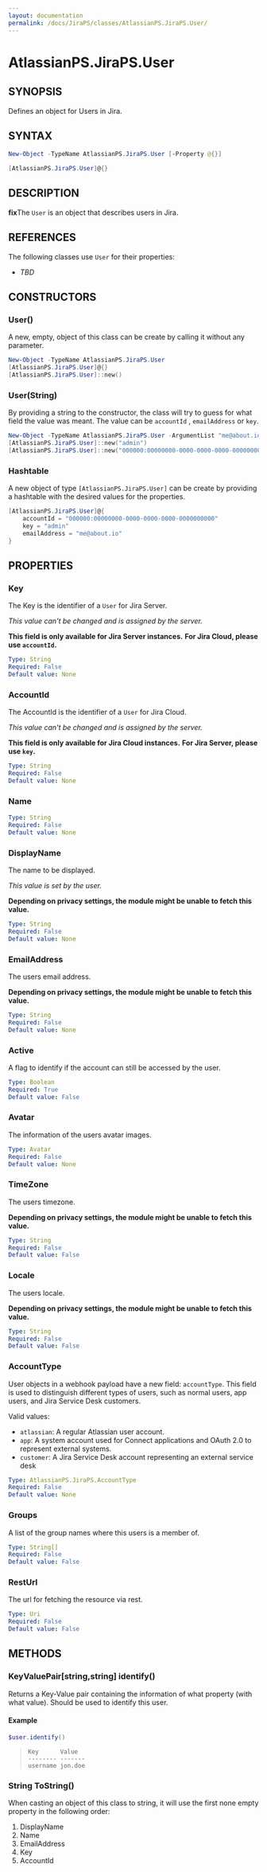 ```yaml
---
layout: documentation
permalink: /docs/JiraPS/classes/AtlassianPS.JiraPS.User/
---
```

# AtlassianPS.JiraPS.User

## SYNOPSIS

Defines an object for Users in Jira.

## SYNTAX

```powershell
New-Object -TypeName AtlassianPS.JiraPS.User [-Property @{}]

[AtlassianPS.JiraPS.User]@{}
```

## DESCRIPTION

**fix**The `User` is an object that describes users in Jira.

## REFERENCES

The following classes use `User` for their properties:

* _TBD_

## CONSTRUCTORS

### User()

A new, empty, object of this class can be create by calling it without any
parameter.

```powershell
New-Object -TypeName AtlassianPS.JiraPS.User
[AtlassianPS.JiraPS.User]@{}
[AtlassianPS.JiraPS.User]::new()
```

### User(String)

By providing a string to the constructor, the class will try to guess for what
field the value was meant.
The value can be `accountId` , `emailAddress` or `key`.

```powershell
New-Object -TypeName AtlassianPS.JiraPS.User -ArgumentList "me@about.io"
[AtlassianPS.JiraPS.User]::new("admin")
[AtlassianPS.JiraPS.User]::new("000000:00000000-0000-0000-0000-0000000000")
```

### Hashtable

A new object of type `[AtlassianPS.JiraPS.User]` can be create by providing a
hashtable with the desired values for the properties.

```powershell
[AtlassianPS.JiraPS.User]@{
    accountId = "000000:00000000-0000-0000-0000-0000000000"
    key = "admin"
    emailAddress = "me@about.io"
}
```

## PROPERTIES

### Key

The Key is the identifier of a `User` for Jira Server.

_This value can't be changed and is assigned by the server._

**This field is only available for Jira Server instances.**
**For Jira Cloud, please use `accountId`.**

```yaml
Type: String
Required: False
Default value: None
```

### AccountId

The AccountId is the identifier of a `User` for Jira Cloud.

_This value can't be changed and is assigned by the server._

**This field is only available for Jira Cloud instances.**
**For Jira Server, please use `key`.**

```yaml
Type: String
Required: False
Default value: None
```

### Name

```yaml
Type: String
Required: False
Default value: None
```

### DisplayName

The name to be displayed.

_This value is set by the user._

**Depending on privacy settings, the module might be unable to fetch this value.**

```yaml
Type: String
Required: False
Default value: None
```

### EmailAddress

The users email address.

**Depending on privacy settings, the module might be unable to fetch this value.**

```yaml
Type: String
Required: False
Default value: None
```

### Active

A flag to identify if the account can still be accessed by the user.

```yaml
Type: Boolean
Required: True
Default value: False
```

### Avatar

The information of the users avatar images.

```yaml
Type: Avatar
Required: False
Default value: None
```

### TimeZone

The users timezone.

**Depending on privacy settings, the module might be unable to fetch this value.**

```yaml
Type: String
Required: False
Default value: False
```

### Locale

The users locale.

**Depending on privacy settings, the module might be unable to fetch this value.**

```yaml
Type: String
Required: False
Default value: False
```

### AccountType

User objects in a webhook payload have a new field: `accountType`.
This field is used to distinguish different types of users,
such as normal users, app users, and Jira Service Desk customers.

Valid values:

* `atlassian`: A regular Atlassian user account.
* `app`: A system account used for Connect applications and OAuth 2.0 to represent external systems.
* `customer`: A Jira Service Desk account representing an external service desk

```yaml
Type: AtlassianPS.JiraPS.AccountType
Required: False
Default value: None
```

### Groups

A list of the group names where this users is a member of.

```yaml
Type: String[]
Required: False
Default value: False
```

### RestUrl

The url for fetching the resource via rest.

```yaml
Type: Uri
Required: False
Default value: False
```

## METHODS

### KeyValuePair[string,string] identify()

Returns a Key-Value pair containing the information of what property
(with what value).
Should be used to identify this user.

#### Example

```powershell
$user.identify()
```

> ```text
> Key      Value
> -------- -------
> username jon.doe
> ```

### String ToString()

When casting an object of this class to string, it will use the first none empty
property in the following order:

1. DisplayName
2. Name
3. EmailAddress
4. Key
5. AccountId
